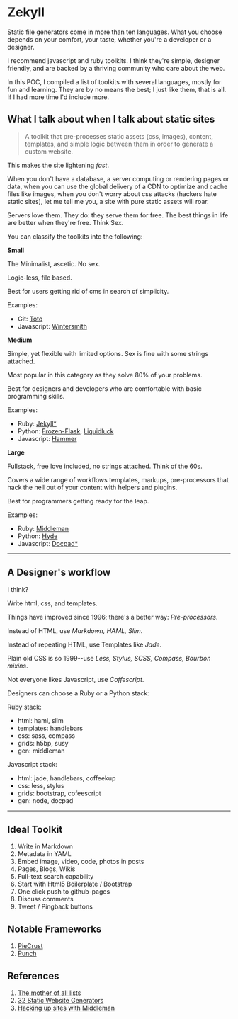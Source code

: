# Zekyll

Static file generators come in more than ten languages. What you choose depends on your comfort, your taste, whether you're a developer or a designer. 

I recommend javascript and ruby toolkits. I think they're simple, designer friendly, and are backed by a thriving community who care about the web. 

In this POC, I compiled a list of toolkits with several languages, mostly for fun and learning. They are by no means the best; I just like them, that is all. If I had more time I'd include more.

## What I talk about when I talk about static sites

> A toolkit that pre-processes static assets (css, images), content, templates, and simple logic between them in order to generate a custom website.

This makes the site lightening *fast*. 

When you don't have a database, a server computing or rendering pages or data, when you can use the global delivery of a CDN to optimize and cache files like images, when you don't worry about css attacks (hackers hate static sites), let me tell me you, a site with pure static assets will roar.

Servers love them. They do: they serve them for free. The best things in life are better when they're free. Think Sex.

You can classify the toolkits into the following:

**Small**

The Minimalist, ascetic. No sex. 

Logic-less, file based.

Best for users getting rid of cms in search of simplicity.

Examples: 

- Git: [Toto](http://cloudhead.io/toto)
- Javascript: [Wintersmith](http://wintersmith.io)

**Medium**

Simple, yet flexible with limited options. Sex is fine with some strings attached.

Most popular in this category as they solve 80% of your problems.

Best for designers and developers who are comfortable with basic programming skills.

Examples: 

- Ruby: [Jekyll*](http://jekyllrb.com)
- Python: [Frozen-Flask](http://pythonhosted.org/Frozen-Flask/), [Liquidluck](http://lab.lepture.com/liquidluck/)
- Javascript: [Hammer](http://malarkey.github.io/Rock-Hammer)

**Large**

Fullstack, free love included, no strings attached. Think of the 60s.

Covers a wide range of workflows templates, markups, pre-processors that hack the hell out of your content with helpers and plugins.

Best for programmers getting ready for the leap.

Examples: 

- Ruby: [Middleman](http://middlemanapp.com) 
- Python: [Hyde](http://ringce.com/hyde) 
- Javascript: [Docpad*](http://docpad.org)

---    

## A Designer's workflow

I think?

Write html, css, and templates. 

Things have improved since 1996; there's a better way: *Pre-processors*.

Instead of HTML, use *Markdown, HAML, Slim*. 

Instead of repeating HTML, use Templates like *Jade*. 

Plain old CSS is so 1999--use *Less, Stylus, SCSS, Compass, Bourbon mixins*. 

Not everyone likes Javascript, use *Coffescript*.

Designers can choose a Ruby or a Python stack:

Ruby stack:

- html: haml, slim
- templates: handlebars
- css: sass, compass
- grids: h5bp, susy
- gen: middleman


Javascript stack:

- html: jade, handlebars, coffeekup
- css: less, stylus
- grids: bootstrap, cofeescript
- gen: node, docpad

---

## Ideal Toolkit

1. Write in Markdown
2. Metadata in YAML
3. Embed image, video, code, photos in posts
4. Pages, Blogs, Wikis
5. Full-text search capability
6. Start with Html5 Boilerplate / Bootstrap
7. One click push to github-pages
8. Discuss comments
9. Tweet / Pingback buttons 

## Notable Frameworks

1. [PieCrust](http://bolt80.com/piecrust/)
2. [Punch](http://www.laktek.com/2012/04/19/punch-a-fun-and-easy-way-to-build-modern-websites/)

## References

1. [The mother of all lists](http://nanoc.ws/about/)
2. [32 Static Website Generators](https://iwantmyname.com/blog/2011/02/list-static-website-generators.html)
3. [Hacking up sites with Middleman](http://darrenknewton.com/2012/09/16/hacking-up-sites-with-middleman/)